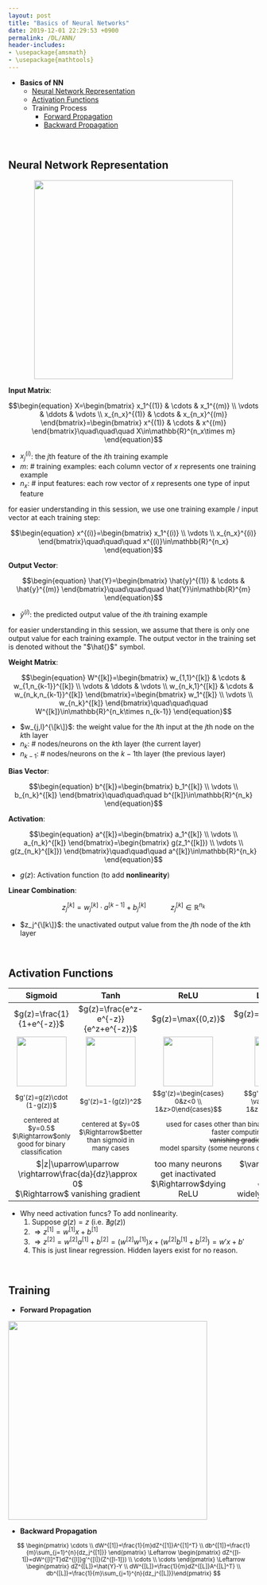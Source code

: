 ```yaml
---
layout: post
title: "Basics of Neural Networks"
date: 2019-12-01 22:29:53 +0900
permalink: /DL/ANN/
header-includes:
- \usepackage{amsmath}
- \usepackage{mathtools}
---
```


- **Basics of NN**
    - [Neural Network Representation](#nn)
    - [Activation Functions](#af)
    - Training Process
        - [Forward Propagation](#fp)
        - [Backward Propagation](#bp)
    
&emsp;<a name="nn"></a>
## Neural Network Representation

<center><img src="../../images/DL/NN.png" width="400"/></center>

**Input Matrix**:

$$\begin{equation}
X=\begin{bmatrix}
x_1^{(1)} & \cdots & x_1^{(m)} \\
\vdots & \ddots & \vdots \\
x_{n_x}^{(1)} & \cdots & x_{n_x}^{(m)}
\end{bmatrix}=\begin{bmatrix}
x^{(1)} & \cdots & x^{(m)}
\end{bmatrix}\quad\quad\quad X\in\mathbb{R}^{n_x\times m}
\end{equation}$$

- $x_j^{(i)}$: the $j$th feature of the $i$th training example
- $m$: # training examples: each column vector of $x$ represents one training example
- $n_x$: # input features: each row vector of $x$ represents one type of input feature

for easier understanding in this session, we use one training example / input vector at each training step:

$$\begin{equation}
x^{(i)}=\begin{bmatrix}
x_1^{(i)} \\ \vdots \\ x_{n_x}^{(i)}
\end{bmatrix}\quad\quad\quad x^{(i)}\in\mathbb{R}^{n_x}
\end{equation}$$

**Output Vector**:

$$\begin{equation}
\hat{Y}=\begin{bmatrix}
\hat{y}^{(1)} & \cdots & \hat{y}^{(m)}
\end{bmatrix}\quad\quad\quad \hat{Y}\in\mathbb{R}^{m}
\end{equation}$$

- $\hat{y}^{(i)}$: the predicted output value of the $i$th training example

for easier understanding in this session, we assume that there is only one output value for each training example. The output vector in the training set is denoted without the "$\hat{}$" symbol.

**Weight Matrix**:

$$\begin{equation}
W^{[k]}=\begin{bmatrix}
w_{1,1}^{[k]} & \cdots & w_{1,n_{k-1}}^{[k]} \\
\vdots & \ddots & \vdots \\
w_{n_k,1}^{[k]} & \cdots & w_{n_k,n_{k-1}}^{[k]}
\end{bmatrix}=\begin{bmatrix}
w_1^{[k]} \\ \vdots \\ w_{n_k}^{[k]}
\end{bmatrix}\quad\quad\quad W^{[k]}\in\mathbb{R}^{n_k\times n_{k-1}}
\end{equation}$$

- $w_{j,l}^{\[k\]}$: the weight value for the $l$th input at the $j$th node on the $k$th layer
- $n_k$: # nodes/neurons on the $k$th layer (the current layer)
- $n_{k-1}$: # nodes/neurons on the $k-1$th layer (the previous layer)

**Bias Vector**:

$$\begin{equation}
b^{[k]}=\begin{bmatrix}
b_1^{[k]} \\ \vdots \\ b_{n_k}^{[k]}
\end{bmatrix}\quad\quad\quad b^{[k]}\in\mathbb{R}^{n_k}
\end{equation}$$

**Activation**:

$$\begin{equation}
a^{[k]}=\begin{bmatrix}
a_1^{[k]} \\ \vdots \\ a_{n_k}^{[k]}
\end{bmatrix}=\begin{bmatrix}
g(z_1^{[k]}) \\ \vdots \\ g(z_{n_k}^{[k]})
\end{bmatrix}\quad\quad\quad a^{[k]}\in\mathbb{R}^{n_k}
\end{equation}$$

- $g(z)$: Activation function (to add **nonlinearity**)

**Linear Combination**:

$$\begin{equation}
z_j^{[k]}=w_j^{[k]}\cdot a^{[k-1]}+b_j^{[k]} \quad\quad\quad z_j^{[k]}\in\mathbb{R}^{n_k}
\end{equation}$$

- $z_j^{\[k\]}$: the unactivated output value from the $j$th node of the $k$th layer

&emsp;<a name="af"></a>
## Activation Functions

<table>
    <thead>
        <tr style="text-align: center">
            <th>Sigmoid</th>
            <th>Tanh</th>
            <th>ReLU</th>
            <th>Leaky ReLU</th>
        </tr>
    </thead>
    <tbody style="text-align: center">
        <tr>
            <td>$g(z)=\frac{1}{1+e^{-z}}$</td>
            <td>$g(z)=\frac{e^z-e^{-z}}{e^z+e^{-z}}$</td>
            <td>$g(z)=\max{(0,z)}$</td>
            <td>$g(z)=\max{(\varepsilon z,z)}$</td>
        </tr>
        <tr>
            <td><img src="../../images/DL/sigmoid.png" width="100"/></td>
            <td><img src="../../images/DL/tanh.png" width="100"/></td>
            <td><img src="../../images/DL/relu.png" width="100"/></td>
            <td><img src="../../images/DL/leakyrelu.png" width="100"/></td>
        </tr>
        <tr>
            <td><small>$g'(z)=g(z)\cdot (1-g(z))$</small></td>
            <td><small>$g'(z)=1-(g(z))^2$</small></td>
            <td><small>$$g'(z)=\begin{cases} 0&z<0 \\ 1&z>0\end{cases}$$</small></td>
            <td><small>$$g'(z)=\begin{cases} \varepsilon&z<0 \\ 1&z>0\end{cases}$$</small></td>
        </tr>
        <tr>
            <td><small>centered at $y=0.5$<br>$\Rightarrow$only good for binary classification</small></td>
            <td><small>centered at $y=0$<br>$\Rightarrow$better than sigmoid in many cases</small></td>
            <td colspan=2><small>used for cases other than binary classification<br>faster computing<br><strike>vanishing gradient</strike><br>model sparsity (some neurons can be inactivated)</small></td>
        </tr>
        <tr>
            <td colspan=2>$|z|\uparrow\uparrow \rightarrow\frac{da}{dz}\approx 0$<br>$\Rightarrow$ vanishing gradient</td>
            <td>too many neurons get inactivated<br>$\Rightarrow$dying ReLU</td>
            <td>$\varepsilon$ usually set to 0.01<br><strike>dying ReLU</strike><br>widely used on Kaggle</td>
        </tr>
    </tbody>
</table>

- Why need activation funcs? To add nonlinearity.
    1. Suppose $g(z)=z$ (i.e. $\nexists g(z)$)
    2. $\Longrightarrow z^{[1]}=w^{[1]}x+b^{[1]}$
    3. $\Longrightarrow z^{[2]}=w^{[2]}a^{[1]}+b^{[2]}=(w^{[2]}w^{[1]})x+(w^{[2]}b^{[1]}+b^{[2]})=w'x+b'$
    4. This is just linear regression. Hidden layers exist for no reason.

&emsp;
## Training
<a name="fp"></a>
- **Forward Propagation**

<img src="../../images/DL/fp.png" width="400" margin-left=auto margin-right=auto/>

- **Backward Propagation**

  <small>
$$
\begin{pmatrix} \cdots \\ dW^{[1]}=\frac{1}{m}dZ^{[1]}A^{[1]^T} \\ db^{[1]}=\frac{1}{m}\sum_{j=1}^{n}{dz_j^{[1]}} \end{pmatrix}
\Leftarrow
\begin{pmatrix} dZ^{[l-1]}=dW^{[l]^T}dZ^{[l]}g'^{[l]}(Z^{[l-1]}) \\ \cdots \\ \cdots \end{pmatrix}
\Leftarrow
\begin{pmatrix} dZ^{[L]}=\hat{Y}-Y \\ dW^{[L]}=\frac{1}{m}dZ^{[L]}A^{[L]^T} \\ db^{[L]}=\frac{1}{m}\sum_{j=1}^{n}{dz_j^{[L]}}\end{pmatrix}
$$
</small>
